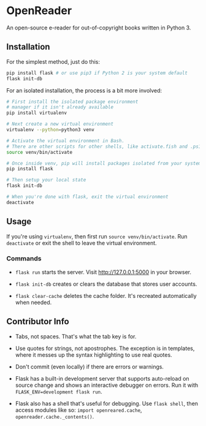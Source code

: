# OpenReader

An open-source e-reader for out-of-copyright books written in Python 3.

## Installation

For the simplest method, just do this:

```bash
pip install flask # or use pip3 if Python 2 is your system default
flask init-db
```

For an isolated installation, the process is a bit more involved:

```bash
# First install the isolated package environment
# manager if it isn't already available
pip install virtualenv

# Next create a new virtual environment
virtualenv --python=python3 venv

# Activate the virtual environment in Bash.
# There are other scripts for other shells, like activate.fish and .ps1
source venv/bin/activate

# Once inside venv, pip will install packages isolated from your system
pip install flask

# Then setup your local state
flask init-db

# When you're done with flask, exit the virtual environment
deactivate
```

## Usage

If you're using `virtualenv`, then first run `source venv/bin/activate`. Run `deactivate` or exit the shell to leave the virtual environment.

### Commands

* `flask run` starts the server. Visit http://127.0.0.1:5000 in your browser.

* `flask init-db` creates or clears the database that stores user accounts.

* `flask clear-cache` deletes the cache folder. It's recreated automatically when needed.

## Contributor Info

* Tabs, not spaces. That's what the tab key is for.

* Use quotes for strings, not apostrophes. The exception is in templates, where it messes up the syntax highlighting to use real quotes.

* Don't commit (even locally) if there are errors or warnings.

* Flask has a built-in development server that supports auto-reload on source change and shows an interactive debugger on errors. Run it with `FLASK_ENV=development flask run`.

* Flask also has a shell that's useful for debugging. Use `flask shell`, then access modules like so: `import openreared.cache`, `openreader.cache._contents()`.
